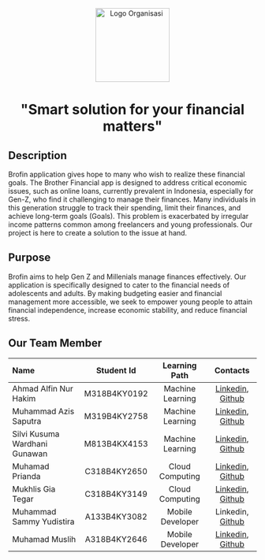 <div align="center">
  <img src="https://storage.googleapis.com/be-brofin-bucket/brofin-logo.png" alt="Logo Organisasi" width="150">
  <h1>"Smart solution for your financial matters"</h1>
</div>

## Description
Brofin application gives hope to many who wish to realize these financial goals. The Brother Financial app is designed to address critical economic issues, such as online loans,          currently prevalent in Indonesia, especially for Gen-Z, who find it challenging to manage their finances. Many individuals in this generation struggle to track their spending,            limit their finances, and achieve long-term goals (Goals). This problem is exacerbated by irregular income patterns common among freelancers and young professionals. Our project          is here to create a solution to the issue at hand.</p>
## Purpose
Brofin aims to help Gen Z and Millenials manage finances effectively. Our application is specifically designed to cater to the financial needs of adolescents and adults. By making        budgeting easier and financial management more accessible, we seek to empower young people to attain financial independence, increase economic stability, and reduce financial             stress.</p>

## Our Team Member
| Name                           | Student Id      | Learning Path      | Contacts          |
|:-------------------------------|:---------------:|:------------------:|:-----------------------------------------------------------:|
| Ahmad Alfin Nur Hakim          | M318B4KY0192    | Machine Learning   | [Linkedin](linkedin.com/in/ahmadalfinnurhakim), [Github](https://github.com/alf1001)              |
| Muhammad Azis Saputra          | M319B4KY2758    | Machine Learning   | [Linkedin](linkedin.com/in/azisputra), [Github](https://github.com/MuhammadAzisSaputra)  |
| Silvi Kusuma Wardhani Gunawan  | M813B4KX4153    | Machine Learning   | [Linkedin](linkedin.com/in/silvi-kusuma-wardhani-gunawan), [Github](https://github.com/Silvikusuma04)        |
| Muhamad Prianda                | C318B4KY2650    | Cloud Computing    | [Linkedin](linkedin.com/in/muhamad-prianda-749191253), [Github](https://github.com/MUHAMADPRIANDA)|
| Mukhlis Gia Tegar              | C318B4KY3149    | Cloud Computing    | [Linkedin](linkedin.com/in/mukhlis-gia-tegar-435027295), [Github](https://github.com/MkhGT)                |
| Muhammad Sammy Yudistira       | A133B4KY3082    | Mobile Developer   | Linkedin, [Github](https://github.com/MSammyYudistira)      |
| Muhamad Muslih                 | A318B4KY2646    | Mobile Developer   | [Linkedin](linkedin.com/in/muhamad-muslih-a92120275), [Github](https://github.com/papermintx)           |
